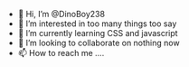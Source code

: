 - 👋 Hi, I’m @DinoBoy238
- 👀 I’m interested in too many things too say
- 🌱 I’m currently learning CSS and javascript
- 💞️ I’m looking to collaborate on nothing now
- 📫 How to reach me ....

<!---
DinoBoy238/DinoBoy238 is a ✨ special ✨ repository because its `README.md` (this file) appears on your GitHub profile.
You can click the Preview link to take a look at your changes.
--->
